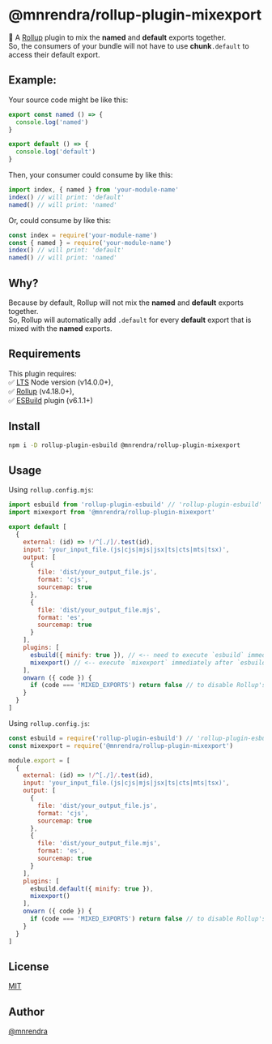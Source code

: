 # @mnrendra/rollup-plugin-mixexport

🍣 A [Rollup](https://rollupjs.org/) plugin to mix the **named** and **default** exports together.  
So, the consumers of your bundle will not have to use **chunk**`.default` to access their default export.

## Example:

Your source code might be like this:

```javascript
export const named () => {
  console.log('named')
}

export default () => {
  console.log('default')
}

```

Then, your consumer could consume by like this:

```javascript
import index, { named } from 'your-module-name'
index() // will print: 'default'
named() // will print: 'named'
```

Or, could consume by like this:

```javascript
const index = require('your-module-name')
const { named } = require('your-module-name')
index() // will print: 'default'
named() // will print: 'named'
```
## Why?
Because by default, Rollup will not mix the **named** and **default** exports together.  
So, Rollup will automatically add `.default` for every **default** export that is mixed with the **named** exports.  

## Requirements
This plugin requires:  
✅ [LTS](https://github.com/nodejs/Release) Node version (v14.0.0+),  
✅ [Rollup](https://www.npmjs.com/package/rollup) (v4.18.0+),  
✅ [ESBuild](https://www.npmjs.com/package/rollup-plugin-esbuild) plugin (v6.1.1+)  

## Install
```bash
npm i -D rollup-plugin-esbuild @mnrendra/rollup-plugin-mixexport
```

## Usage

Using `rollup.config.mjs`:
```javascript
import esbuild from 'rollup-plugin-esbuild' // 'rollup-plugin-esbuild' is required
import mixexport from '@mnrendra/rollup-plugin-mixexport'

export default [
  {
    external: (id) => !/^[./]/.test(id),
    input: 'your_input_file.(js|cjs|mjs|jsx|ts|cts|mts|tsx)',
    output: [
      {
        file: 'dist/your_output_file.js',
        format: 'cjs',
        sourcemap: true
      },
      {
        file: 'dist/your_output_file.mjs',
        format: 'es',
        sourcemap: true
      }
    ],
    plugins: [
      esbuild({ minify: true }), // <-- need to execute `esbuild` immediately before `mixexport`
      mixexport() // <-- execute `mixexport` immediately after `esbuild`
    ],
    onwarn ({ code }) {
      if (code === 'MIXED_EXPORTS') return false // to disable Rollup's 'MIXED_EXPORTS' warning log
    }
  }
]
```

Using `rollup.config.js`:
```javascript
const esbuild = require('rollup-plugin-esbuild') // 'rollup-plugin-esbuild' is required
const mixexport = require('@mnrendra/rollup-plugin-mixexport')

module.export = [
  {
    external: (id) => !/^[./]/.test(id),
    input: 'your_input_file.(js|cjs|mjs|jsx|ts|cts|mts|tsx)',
    output: [
      {
        file: 'dist/your_output_file.js',
        format: 'cjs',
        sourcemap: true
      },
      {
        file: 'dist/your_output_file.mjs',
        format: 'es',
        sourcemap: true
      }
    ],
    plugins: [
      esbuild.default({ minify: true }),
      mixexport()
    ],
    onwarn ({ code }) {
      if (code === 'MIXED_EXPORTS') return false // to disable Rollup's 'MIXED_EXPORTS' warning log
    }
  }
]
```

## License
[MIT](https://github.com/mnrendra/rollup-plugin-mixexport/blob/HEAD/LICENSE)

## Author
[@mnrendra](https://github.com/mnrendra)
